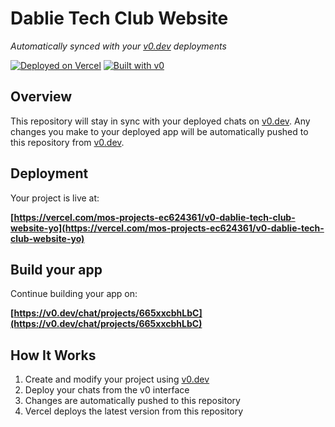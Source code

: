 # Dablie Tech Club Website

*Automatically synced with your [v0.dev](https://v0.dev) deployments*

[![Deployed on Vercel](https://img.shields.io/badge/Deployed%20on-Vercel-black?style=for-the-badge&logo=vercel)](https://vercel.com/mos-projects-ec624361/v0-dablie-tech-club-website-yo)
[![Built with v0](https://img.shields.io/badge/Built%20with-v0.dev-black?style=for-the-badge)](https://v0.dev/chat/projects/665xxcbhLbC)

## Overview

This repository will stay in sync with your deployed chats on [v0.dev](https://v0.dev).
Any changes you make to your deployed app will be automatically pushed to this repository from [v0.dev](https://v0.dev).

## Deployment

Your project is live at:

**[https://vercel.com/mos-projects-ec624361/v0-dablie-tech-club-website-yo](https://vercel.com/mos-projects-ec624361/v0-dablie-tech-club-website-yo)**

## Build your app

Continue building your app on:

**[https://v0.dev/chat/projects/665xxcbhLbC](https://v0.dev/chat/projects/665xxcbhLbC)**

## How It Works

1. Create and modify your project using [v0.dev](https://v0.dev)
2. Deploy your chats from the v0 interface
3. Changes are automatically pushed to this repository
4. Vercel deploys the latest version from this repository